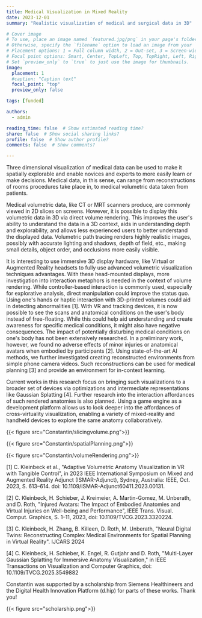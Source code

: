 ```yaml
---
title: Medical Visualization in Mixed Reality
date: 2023-12-01
summary: "Realistic visualization of medical and surgical data in 3D"

# Cover image
# To use, place an image named `featured.jpg/png` in your page's folder.
# Otherwise, specify the `filename` option to load an image from your `assets/media/` folder.
# Placement options: 1 = Full column width, 2 = Out-set, 3 = Screen-width
# Focal point options: Smart, Center, TopLeft, Top, TopRight, Left, Right, BottomLeft, Bottom, BottomRight
# Set `preview_only` to `true` to just use the image for thumbnails.
image:
  placement: 1
  #caption: "Caption text"
  focal_point: "top"
  preview_only: false

tags: [funded]

authors:
  - admin

reading_time: false  # Show estimated reading time?
share: false  # Show social sharing links?
profile: false  # Show author profile?
comments: false  # Show comments?

---
```


Three dimensional visualization of medical data can be used to make it spatially explorable and enable novices and experts to more easily learn or make decisions. Medical data, in this sense, can range from reconstructions of rooms procedures take place in, to medical volumetric data taken from patients.

Medical volumetric data, like CT or MRT scanners produce, are commonly viewed in 2D slices on screens. However, it is possible to display this volumetric data in 3D via direct volume rendering. This improves the user's ability to understand the data in a 3D context, aids in understanding depth and explorability, and allows less experienced users to better understand the displayed data. Volumetric path tracing renders highly realistic images, possibly with accurate lighting and shadows, depth of field, etc., making small details, object order, and occlusions more easily visible.

It is interesting to use immersive 3D display hardware, like Virtual or Augmented Reality headsets to fully use advanced volumetric visualization techniques advantages. With these head-mounted displays, more investigation into interaction metaphors is needed in the context of volume rendering. While controller-based interaction is commonly used, especially for explorative analysis, direct manipulation could improve the status quo. Using one's hands or haptic interaction with 3D-printed volumes could aid in detecting abnormalities [1]. With VR and tracking devices, it is now possible to see the scans and anatomical conditions on the user's body instead of free-floating. While this could help aid understanding and create awareness for specific medical conditions, it might also have negative consequences. The impact of potentially disturbing medical conditions on one's body has not been extensively researched. In a preliminary work, however, we found no adverse effects of minor injuries or anatomical avatars when embodied by participants [2]. Using state-of-the-art AI methods, we further investigated creating reconstructed environments from simple phone camera videos. Such reconstructions can be used for medical planning [3] and provide an environment for in-context learning.

Current works in this research focus on bringing such visualizations to a broader set of devices via optimizations and intermediate representations like Gaussian Splatting [4]. Further research into the interaction affordances of such rendered anatomies is also planned. Using a game engine as a development platform allows us to look deeper into the affordances of cross-virtuality visualization, enabling a variety of mixed-reality and handheld devices to explore the same anatomy collaboratively.

{{< figure src="Constantin/slicingvolume.png">}}

{{< figure src="Constantin/spatialPlanning.png">}}

{{< figure src="Constantin/volumeRendering.png">}}


[1] C. Kleinbeck et al., "Adaptive Volumetric Anatomy Visualization in VR with Tangible Control", in 2023 IEEE International Symposium on Mixed and Augmented Reality Adjunct (ISMAR-Adjunct), Sydney, Australia: IEEE, Oct. 2023, S. 613–614. doi: 10.1109/ISMAR-Adjunct60411.2023.00131.

[2] C. Kleinbeck, H. Schieber, J. Kreimeier, A. Martin-Gomez, M. Unberath, and D. Roth, "Injured Avatars: The Impact of Embodied Anatomies and Virtual Injuries on Well-being and Performance", IEEE Trans. Visual. Comput. Graphics, S. 1–11, 2023, doi: 10.1109/TVCG.2023.3320224.

[3] C. Kleinbeck, H. Zhang, B. Killeen, D. Roth, M. Unberath, "Neural Digital Twins: Reconstructing Complex Medical Environments for Spatial Planning in Virtual Reality". IJCARS 2024

[4] C. Kleinbeck, H. Schieber, K. Engel, R. Gutjahr and D. Roth, "Multi-Layer Gaussian Splatting for Immersive Anatomy Visualization," in IEEE Transactions on Visualization and Computer Graphics, doi: 10.1109/TVCG.2025.3549882

Constantin was supported by a scholarship from Siemens Healthineers and the Digital Health Innovation Platform (d.hip) for parts of these works. Thank you!


{{< figure src="scholarship.png">}}
